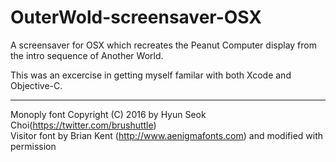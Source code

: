 # OuterWold-screensaver-OSX

A screensaver for OSX which recreates the Peanut Computer display from the intro sequence of Another World.

This was an excercise in getting myself familar with both Xcode and Objective-C. 


------------
Monoply font Copyright (C) 2016 by Hyun Seok Choi(https://twitter.com/brushuttle)  
Visitor font by Brian Kent (http://www.aenigmafonts.com) and modified with permission
